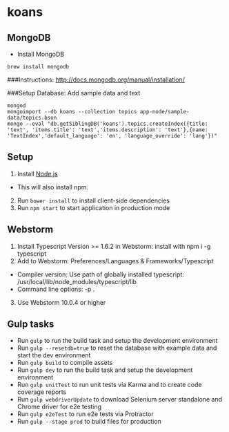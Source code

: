 # koans

## MongoDB
- Install MongoDB
```
brew install mongodb
```
###Instructions:
http://docs.mongodb.org/manual/installation/

###Setup Database: Add sample data and text
```
mongod 
mongoimport --db koans --collection topics app-node/sample-data/topics.bson
mongo --eval "db.getSiblingDB('koans').topics.createIndex({title: 'text', 'items.title': 'text','items.description': 'text'},{name: 'TextIndex','default_language': 'en', 'language_override': 'lang'})"
```


## Setup
1. Install [Node.js](http://nodejs.org/)
 - This will also install npm.
2. Run `bower install` to install client-side dependencies
3. Run `npm start` to start application in production mode


## Webstorm
1. Install Typescript Version >= 1.6.2 in Webstorm: install with npm i -g typescript
2. Add to Webstorm: Preferences/Languages & Frameworks/Typescript
- Compiler version: Use path of globally installed typescript: /usr/local/lib/node_modules/typescript/lib
- Command line options: -p .
3. Use Webstorm 10.0.4 or higher

## Gulp tasks
- Run `gulp` to run the build task and setup the development environment
- Run `gulp --resetdb=true` to reset the database with example data and start the dev environment
- Run `gulp build` to compile assets
- Run `gulp dev` to run the build task and setup the development environment
- Run `gulp unitTest` to run unit tests via Karma and to create code coverage reports
- Run `gulp webdriverUpdate` to download Selenium server standalone and Chrome driver for e2e testing
- Run `gulp e2eTest` to run e2e tests via Protractor
- Run `gulp --stage prod` to build files for production

